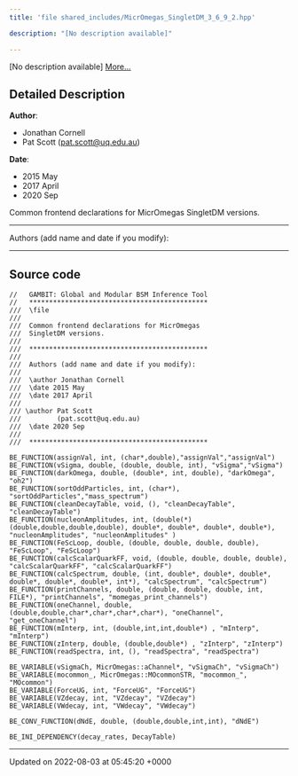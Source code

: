 ```yaml
---
title: 'file shared_includes/MicrOmegas_SingletDM_3_6_9_2.hpp'

description: "[No description available]"

---
```







[No description available] [More...](#detailed-description)

## Detailed Description


**Author**: 

  * Jonathan Cornell 
  * Pat Scott ([pat.scott@uq.edu.au](mailto:pat.scott@uq.edu.au)) 


**Date**: 

  * 2015 May 
  * 2017 April
  * 2020 Sep


Common frontend declarations for MicrOmegas SingletDM versions.



------------------

Authors (add name and date if you modify):



------------------




## Source code

```
//   GAMBIT: Global and Modular BSM Inference Tool
//   *********************************************
///  \file
///
///  Common frontend declarations for MicrOmegas
///  SingletDM versions.
///
///  *********************************************
///
///  Authors (add name and date if you modify):
///
///  \author Jonathan Cornell
///  \date 2015 May
///  \date 2017 April
///
/// \author Pat Scott
///         (pat.scott@uq.edu.au)
///  \date 2020 Sep
///
///  *********************************************

BE_FUNCTION(assignVal, int, (char*,double),"assignVal","assignVal")
BE_FUNCTION(vSigma, double, (double, double, int), "vSigma","vSigma")
BE_FUNCTION(darkOmega, double, (double*, int, double), "darkOmega", "oh2")
BE_FUNCTION(sortOddParticles, int, (char*), "sortOddParticles","mass_spectrum")
BE_FUNCTION(cleanDecayTable, void, (), "cleanDecayTable", "cleanDecayTable")
BE_FUNCTION(nucleonAmplitudes, int, (double(*)(double,double,double,double), double*, double*, double*, double*), "nucleonAmplitudes", "nucleonAmplitudes" )
BE_FUNCTION(FeScLoop, double, (double, double, double, double), "FeScLoop", "FeScLoop")
BE_FUNCTION(calcScalarQuarkFF, void, (double, double, double, double), "calcScalarQuarkFF", "calcScalarQuarkFF")
BE_FUNCTION(calcSpectrum, double, (int, double*, double*, double*, double*, double*, double*, int*), "calcSpectrum", "calcSpectrum")
BE_FUNCTION(printChannels, double, (double, double, double, int, FILE*), "printChannels", "momegas_print_channels")
BE_FUNCTION(oneChannel, double, (double,double,char*,char*,char*,char*), "oneChannel", "get_oneChannel")
BE_FUNCTION(mInterp, int, (double,int,int,double*) , "mInterp", "mInterp")
BE_FUNCTION(zInterp, double, (double,double*) , "zInterp", "zInterp")
BE_FUNCTION(readSpectra, int, (), "readSpectra", "readSpectra")

BE_VARIABLE(vSigmaCh, MicrOmegas::aChannel*, "vSigmaCh", "vSigmaCh")
BE_VARIABLE(mocommon_, MicrOmegas::MOcommonSTR, "mocommon_", "MOcommon")
BE_VARIABLE(ForceUG, int, "ForceUG", "ForceUG")
BE_VARIABLE(VZdecay, int, "VZdecay", "VZdecay")
BE_VARIABLE(VWdecay, int, "VWdecay", "VWdecay")

BE_CONV_FUNCTION(dNdE, double, (double,double,int,int), "dNdE")

BE_INI_DEPENDENCY(decay_rates, DecayTable)
```


-------------------------------

Updated on 2022-08-03 at 05:45:20 +0000
